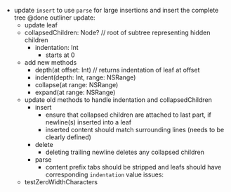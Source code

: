 - update `insert` to use `parse` for large insertions and insert the complete tree @done
outliner update:
	- update leaf
    - collapsedChildren: Node? // root of subtree representing hidden children
		- indentation: Int
			- starts at 0
    - add new methods
        - depth(at offset: Int) // returns indentation of leaf at offset
        - indent(depth: Int, range: NSRange)
        - collapse(at range: NSRange)
        - expand(at range: NSRange)
	- update old methods to handle indentation and collapsedChildren
		- insert
			- ensure that collapsed children are attached to last part, if newline(s) inserted into a leaf
			- inserted content should match surrounding lines (needs to be clearly defined)
		- delete
			- deleting trailing newline deletes any collapsed children
		- parse
			- content prefix tabs should be stripped and leafs should have corresponding `indentation` value
issues:
	- testZeroWidthCharacters
